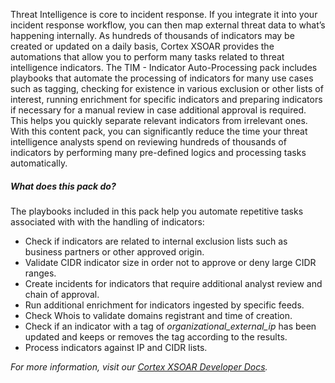 Threat Intelligence is core to incident response. If you integrate it into your incident response workflow, you can then map external threat data to what’s happening internally.  As hundreds of thousands of indicators may be created or updated on a daily basis, Cortex XSOAR provides the automations that allow you to perform many tasks related to threat intelligence indicators.
The TIM - Indicator Auto-Processing pack includes playbooks that automate the processing of indicators for many use cases such as tagging, checking for existence in various exclusion or other lists of interest, running enrichment for specific indicators and preparing indicators if necessary for a manual review in case additional approval is required. This helps you quickly separate relevant indicators from irrelevant ones. 
With this content pack, you can significantly reduce the time your threat intelligence analysts spend on reviewing hundreds of thousands of indicators by performing many pre-defined logics and processing tasks automatically.

##### What does this pack do?

The playbooks included in this pack help you automate repetitive tasks associated with with the handling of indicators:

- Check if indicators are related to internal exclusion lists such as business partners or other approved origin.
- Validate CIDR indicator size in order not to approve or deny large CIDR ranges.
- Create incidents for indicators that require additional analyst review and chain of approval.
- Run additional enrichment for indicators ingested by specific feeds.
- Check Whois to validate domains registrant and time of creation.
- Check if an indicator with a tag of *organizational_external_ip* has been updated and keeps or removes the tag according to the results.
- Process indicators against IP and CIDR lists.


*For more information, visit our [Cortex XSOAR Developer Docs](https://xsoar.pan.dev/docs/reference/index).*
